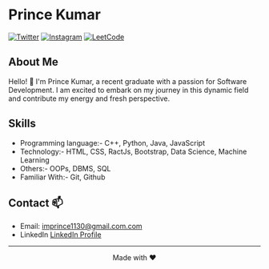 # Prince Kumar

[![Twitter](https://img.shields.io/badge/Twitter-%40TwitterHandle-blue)](https://twitter.com/princebhan30)
[![Instagram](https://img.shields.io/badge/Instagram-InstagramHandle-red)](https://www.instagram.com/singhprincebhan/)
[![LeetCode](https://img.shields.io/badge/LeetCode-LeetCodeHandle-brightgreen)](https://leetcode.com/Prince30/)

## About Me

Hello! 👋 I'm Prince Kumar, a recent graduate with a passion for Software Development. I am excited to embark on my journey in this dynamic field and contribute my energy and fresh perspective.


## Skills

- Programming language:- C++, Python, Java, JavaScript
- Technology:-           HTML, CSS, RactJs, Bootstrap, Data Science, Machine Learning
- Others:-               OOPs, DBMS, SQL
- Familiar With:-        Git, Github

## Contact 📫

- Email: imprince1130@gmail.com.com
- LinkedIn [LinkedIn Profile](https://www.linkedin.com/in/prince-kumar-6a73551a6/)

---

<p align="center">
  Made with ❤️
</p>
